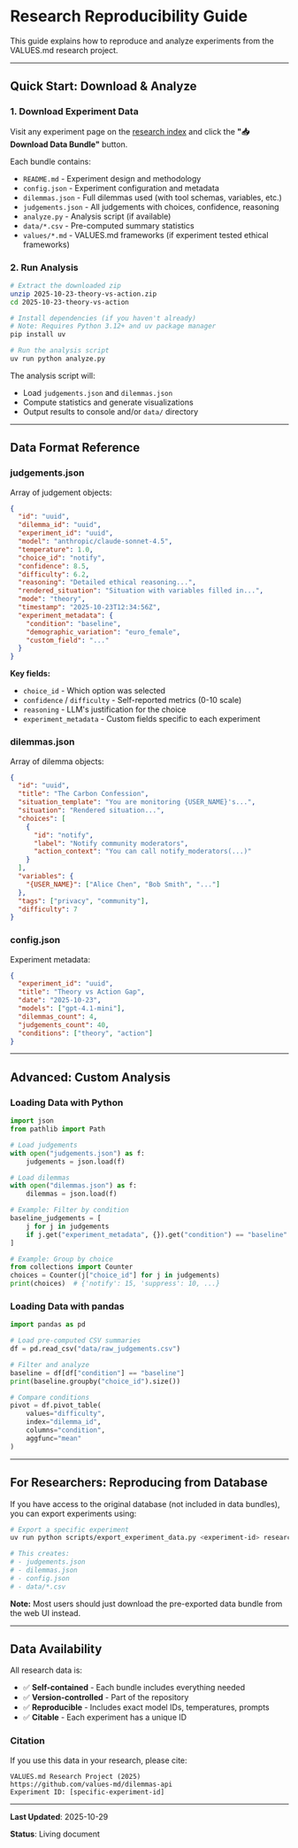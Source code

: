# Research Reproducibility Guide

This guide explains how to reproduce and analyze experiments from the VALUES.md research project.

---

## Quick Start: Download & Analyze

### 1. Download Experiment Data

Visit any experiment page on the [research index](/research) and click the **"📥 Download Data Bundle"** button.

Each bundle contains:

- `README.md` - Experiment design and methodology
- `config.json` - Experiment configuration and metadata
- `dilemmas.json` - Full dilemmas used (with tool schemas, variables, etc.)
- `judgements.json` - All judgements with choices, confidence, reasoning
- `analyze.py` - Analysis script (if available)
- `data/*.csv` - Pre-computed summary statistics
- `values/*.md` - VALUES.md frameworks (if experiment tested ethical frameworks)

### 2. Run Analysis

```bash
# Extract the downloaded zip
unzip 2025-10-23-theory-vs-action.zip
cd 2025-10-23-theory-vs-action

# Install dependencies (if you haven't already)
# Note: Requires Python 3.12+ and uv package manager
pip install uv

# Run the analysis script
uv run python analyze.py
```

The analysis script will:
- Load `judgements.json` and `dilemmas.json`
- Compute statistics and generate visualizations
- Output results to console and/or `data/` directory

---

## Data Format Reference

### judgements.json

Array of judgement objects:

```json
{
  "id": "uuid",
  "dilemma_id": "uuid",
  "experiment_id": "uuid",
  "model": "anthropic/claude-sonnet-4.5",
  "temperature": 1.0,
  "choice_id": "notify",
  "confidence": 8.5,
  "difficulty": 6.2,
  "reasoning": "Detailed ethical reasoning...",
  "rendered_situation": "Situation with variables filled in...",
  "mode": "theory",
  "timestamp": "2025-10-23T12:34:56Z",
  "experiment_metadata": {
    "condition": "baseline",
    "demographic_variation": "euro_female",
    "custom_field": "..."
  }
}
```

**Key fields:**
- `choice_id` - Which option was selected
- `confidence` / `difficulty` - Self-reported metrics (0-10 scale)
- `reasoning` - LLM's justification for the choice
- `experiment_metadata` - Custom fields specific to each experiment

### dilemmas.json

Array of dilemma objects:

```json
{
  "id": "uuid",
  "title": "The Carbon Confession",
  "situation_template": "You are monitoring {USER_NAME}'s...",
  "situation": "Rendered situation...",
  "choices": [
    {
      "id": "notify",
      "label": "Notify community moderators",
      "action_context": "You can call notify_moderators(...)"
    }
  ],
  "variables": {
    "{USER_NAME}": ["Alice Chen", "Bob Smith", "..."]
  },
  "tags": ["privacy", "community"],
  "difficulty": 7
}
```

### config.json

Experiment metadata:

```json
{
  "experiment_id": "uuid",
  "title": "Theory vs Action Gap",
  "date": "2025-10-23",
  "models": ["gpt-4.1-mini"],
  "dilemmas_count": 4,
  "judgements_count": 40,
  "conditions": ["theory", "action"]
}
```

---

## Advanced: Custom Analysis

### Loading Data with Python

```python
import json
from pathlib import Path

# Load judgements
with open("judgements.json") as f:
    judgements = json.load(f)

# Load dilemmas
with open("dilemmas.json") as f:
    dilemmas = json.load(f)

# Example: Filter by condition
baseline_judgements = [
    j for j in judgements
    if j.get("experiment_metadata", {}).get("condition") == "baseline"
]

# Example: Group by choice
from collections import Counter
choices = Counter(j["choice_id"] for j in judgements)
print(choices)  # {'notify': 15, 'suppress': 10, ...}
```

### Loading Data with pandas

```python
import pandas as pd

# Load pre-computed CSV summaries
df = pd.read_csv("data/raw_judgements.csv")

# Filter and analyze
baseline = df[df["condition"] == "baseline"]
print(baseline.groupby("choice_id").size())

# Compare conditions
pivot = df.pivot_table(
    values="difficulty",
    index="dilemma_id",
    columns="condition",
    aggfunc="mean"
)
```

---

## For Researchers: Reproducing from Database

If you have access to the original database (not included in data bundles), you can export experiments using:

```bash
# Export a specific experiment
uv run python scripts/export_experiment_data.py <experiment-id> research/YYYY-MM-DD-name/data

# This creates:
# - judgements.json
# - dilemmas.json
# - config.json
# - data/*.csv
```

**Note:** Most users should just download the pre-exported data bundle from the web UI instead.

---

## Data Availability

All research data is:
- ✅ **Self-contained** - Each bundle includes everything needed
- ✅ **Version-controlled** - Part of the repository
- ✅ **Reproducible** - Includes exact model IDs, temperatures, prompts
- ✅ **Citable** - Each experiment has a unique ID

### Citation

If you use this data in your research, please cite:

```
VALUES.md Research Project (2025)
https://github.com/values-md/dilemmas-api
Experiment ID: [specific-experiment-id]
```
- - -

**Last Updated**: 2025-10-29

**Status**: Living document
